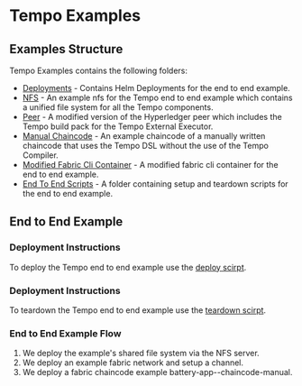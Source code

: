 # Tempo Examples

## Examples Structure
Tempo Examples contains the following folders:
- [Deployments](deployments) - Contains Helm Deployments for the end to end example.
- [NFS](nfs) - An example nfs for the Tempo end to end example which contains a unified file system for all the Tempo
components.
- [Peer](peer) - A modified version of the Hyperledger peer which includes the Tempo build pack for
  the Tempo External Executor.
- [Manual Chaincode](battery-app--chaincode-manual) - An example chaincode of a manually written chaincode that uses
the Tempo DSL without the use of the Tempo Compiler.
- [Modified Fabric Cli Container](tools) - A modified fabric cli container for the end to end example.
- [End To End Scripts](scripts) - A folder containing setup and teardown scripts for the end to end example.

## End to End Example
### Deployment Instructions
To deploy the Tempo end to end example use the [deploy scirpt](scripts/deploy_tempo.sh).

### Deployment Instructions
To teardown the Tempo end to end example use the [teardown scirpt](scripts/teardown_tempo.sh).

### End to End Example Flow
1. We deploy the example's shared file system via the NFS server.
2. We deploy an example fabric network and setup a channel.
3. We deploy a fabric chaincode example battery-app--chaincode-manual.
